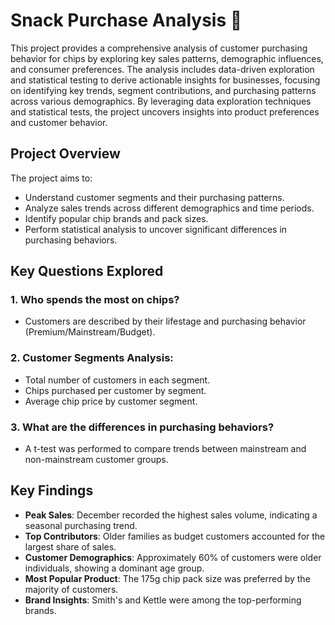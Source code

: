 # Snack Purchase Analysis 🛒

This project provides a comprehensive analysis of customer purchasing behavior for chips by exploring key sales patterns, demographic influences, and consumer preferences. The analysis includes data-driven exploration and statistical testing to derive actionable insights for businesses, focusing on identifying key trends, segment contributions, and purchasing patterns across various demographics. By leveraging data exploration techniques and statistical tests, the project uncovers insights into product preferences and customer behavior. 

## Project Overview
The project aims to:
- Understand customer segments and their purchasing patterns.
- Analyze sales trends across different demographics and time periods.
- Identify popular chip brands and pack sizes.
- Perform statistical analysis to uncover significant differences in purchasing behaviors.

## Key Questions Explored

### 1. Who spends the most on chips?
  - Customers are described by their lifestage and purchasing behavior (Premium/Mainstream/Budget).
### 2. Customer Segments Analysis:
  - Total number of customers in each segment.
  - Chips purchased per customer by segment.
  - Average chip price by customer segment.
### 3. What are the differences in purchasing behaviors?
  - A t-test was performed to compare trends between mainstream and non-mainstream customer groups.

## Key Findings
  - **Peak Sales**: December recorded the highest sales volume, indicating a seasonal purchasing trend.
  - **Top Contributors**: Older families as budget customers accounted for the largest share of sales.
  - **Customer Demographics**: Approximately 60% of customers were older individuals, showing a dominant age group.
  - **Most Popular Product**: The 175g chip pack size was preferred by the majority of customers.
  - **Brand Insights**: Smith's and Kettle were among the top-performing brands.




















